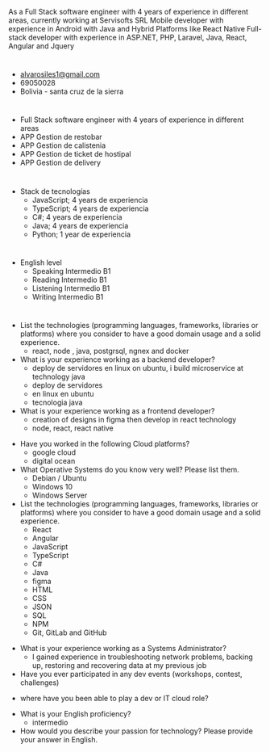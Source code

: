 As a Full Stack software engineer with 4 years of experience in different areas, currently working at Servisofts SRL
Mobile developer with experience in Android with Java and Hybrid Platforms like React Native
Full-stack developer with experience in ASP.NET, PHP, Laravel, Java, React, Angular and Jquery

#

- alvarosiles1@gmail.com
- 69050028
- Bolivia - santa cruz de la sierra
  <!-- ✅ Años de experiencia en el sector
  ✅ Proyectos y/o productos más relevantes
  ✅ Logros y/o reconocimientos obtenidos en tu rol -->

#

- Full Stack software engineer with 4 years of experience in different areas
- APP Gestion de restobar
- APP Gestion de calistenia
- APP Gestion de ticket de hostipal
- APP Gestion de delivery
  <!-- 👉 Java; 3 años de experiencia en xxxx proyecto/producto
  👉 JMeter; 2 años de experiencia en xxx proyecto/producto
  👉 Getión de proyectos: 2 años en xxx proyecto/producto,  utilizando herramientas como... -->
  <!-- Java; 5 años de experiencia servicios, trabajos en univeridad, gestión de delivery,gestión de restaurantes,gestión de ticket en hospitales
  html, css y javascript; 5 años Landing Page, trabajos en univeridad, etc.
  react; App para gestión de delivery, restaurantes, ticket en hospitales
  docker; 1 año para gestión de delivery, restaurantes, ticket en hospitales -->

#

- Stack de tecnologías
  - JavaScript; 4 years de experiencia
  - TypeScript; 4 years de experiencia
  - C#; 4 years de experiencia
  - Java; 4 years de experiencia
  - Python; 1 year de experiencia

#

- English level
  - Speaking Intermedio B1
  - Reading Intermedio B1
  - Listening Intermedio B1
  - Writing Intermedio B1

#

- List the technologies (programming languages, frameworks, libraries or platforms) where you consider to have a good domain usage and a solid experience.
  - react, node , java, postgrsql, ngnex and docker
- What is your experience working as a backend developer?
  - deploy de servidores en linux on ubuntu, i build microservice at technology java
  - deploy de servidores
  - en linux en ubuntu
  - tecnologia java
- What is your experience working as a frontend developer?
  - creation of designs in figma then develop in react technology
  - node, react, react native

* Have you worked in the following Cloud platforms?
  - google cloud
  - digital ocean
* What Operative Systems do you know very well? Please list them.
  - Debian / Ubuntu
  - Windows 10
  - Windows Server
  <!-- - Red Hat / CentOS
  - OpenSuSe -->
* List the technologies (programming languages, frameworks, libraries or platforms) where you consider to have a good domain usage and a solid experience.
  - React
  - Angular
  - JavaScript
  - TypeScript
  - C#
  - Java
  - figma
  - HTML
  - CSS
  - JSON
  - SQL
  - NPM
  - Git, GitLab and GitHub

- What is your experience working as a Systems Administrator?
  - I gained experience in troubleshooting network problems, backing up, restoring and recovering data at my previous job
  <!-- nada -->
- Have you ever participated in any dev events (workshops, contest, challenges)
<!-- nada -->
- where have you been able to play a dev or IT cloud role?
<!-- nada -->
- What is your English proficiency?
  - intermedio
- How would you describe your passion for technology? Please provide your answer in English.
<!-- nada -->
